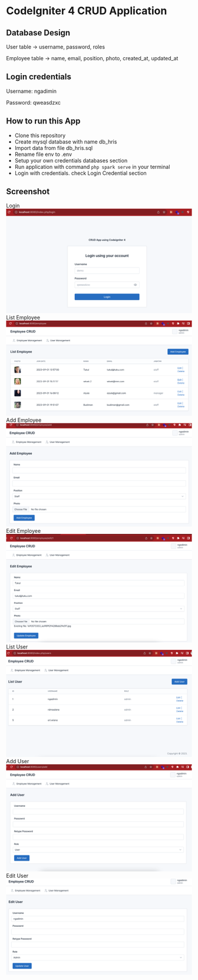 # CodeIgniter 4 CRUD Application

## Database Design

User table -> username, password, roles

Employee table -> name, email, position, photo, created_at, updated_at

## Login credentials

Username: ngadimin

Password: qweasdzxc

## How to run this App

- Clone this repository
- Create mysql database with name db_hris
- Import data from file db_hris.sql 
- Rename file env to .env 
- Setup your own credentials databases section
- Run application with command `php spark serve` in your terminal
- Login with credentials. check Login Credential section

## Screenshot
Login
![login](/screenshots/login.png)
List Employee
![login](/screenshots/list_employee.png)
Add Employee
![login](/screenshots/add_employee.png)
Edit Employee
![login](/screenshots/edit_employee.png)
List User
![login](/screenshots/list_user.png)
Add User
![login](/screenshots/add_user.png)
Edit User
![login](/screenshots/edit_user.png)

